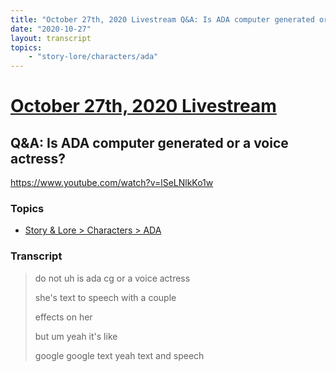 ```yaml
---
title: "October 27th, 2020 Livestream Q&A: Is ADA computer generated or a voice actress?"
date: "2020-10-27"
layout: transcript
topics:
    - "story-lore/characters/ada"
---
```

# [October 27th, 2020 Livestream](../2020-10-27.md)
## Q&A: Is ADA computer generated or a voice actress?
https://www.youtube.com/watch?v=lSeLNlkKo1w

### Topics
* [Story & Lore > Characters > ADA](../topics/story-lore/characters/ada.md)

### Transcript

> do not uh is ada cg or a voice actress
> 
> she's text to speech with a couple
> 
> effects on her
> 
> but um yeah it's like
> 
> google google text yeah text and speech
> 
